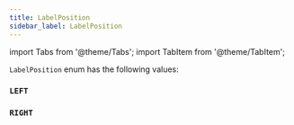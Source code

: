```yaml
---
title: LabelPosition
sidebar_label: LabelPosition
---
```

import Tabs from '@theme/Tabs';
import TabItem from '@theme/TabItem';

`LabelPosition` enum has the following values:

### `LEFT`
### `RIGHT`
